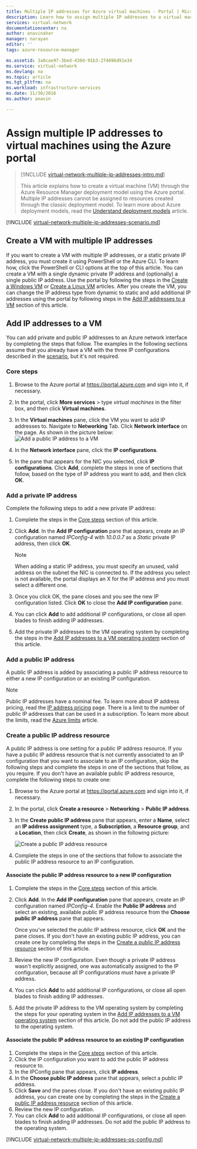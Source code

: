 ```yaml
---
title: Multiple IP addresses for Azure virtual machines - Portal | Microsoft Docs
description: Learn how to assign multiple IP addresses to a virtual machine using the Azure portal | Resource Manager.
services: virtual-network
documentationcenter: na
author: anavinahar
manager: narayan
editor: ''
tags: azure-resource-manager

ms.assetid: 3a8cae97-3bed-430d-91b3-274696d91e34
ms.service: virtual-network
ms.devlang: na
ms.topic: article
ms.tgt_pltfrm: na
ms.workload: infrastructure-services
ms.date: 11/30/2016
ms.author: anavin

---
```

# Assign multiple IP addresses to virtual machines using the Azure portal

> [!INCLUDE [virtual-network-multiple-ip-addresses-intro.md](../../includes/virtual-network-multiple-ip-addresses-intro.md)]
> 
> This article explains how to create a virtual machine (VM) through the Azure Resource Manager deployment model using the Azure portal. Multiple IP addresses cannot be assigned to resources created through the classic deployment model. To learn more about Azure deployment models, read the [Understand deployment models](../resource-manager-deployment-model.md) article.

[!INCLUDE [virtual-network-multiple-ip-addresses-scenario.md](../../includes/virtual-network-multiple-ip-addresses-scenario.md)]

## <a name = "create"></a>Create a VM with multiple IP addresses

If you want to create a VM with multiple IP addresses, or a static private IP address, you must create it using PowerShell or the Azure CLI. To learn how, click the PowerShell or CLI options at the top of this article. You can create a VM with a single dynamic private IP address and (optionally) a single public IP address. Use the portal by following the steps in the [Create a Windows VM](../virtual-machines/virtual-machines-windows-hero-tutorial.md) or [Create a Linux VM](../virtual-machines/linux/quick-create-portal.md) articles. After you create the VM, you can change the IP address type from dynamic to static and add additional IP addresses using the portal by following steps in the [Add IP addresses to a VM](#add) section of this article.

## <a name="add"></a>Add IP addresses to a VM

You can add private and public IP addresses to an Azure network interface by completing the steps that follow. The examples in the following sections assume that you already have a VM with the three IP configurations described in the [scenario](#scenario), but it's not required.

### <a name="coreadd"></a>Core steps

1. Browse to the Azure portal at https://portal.azure.com and sign into it, if necessary.
2. In the portal, click **More services** > type *virtual machines* in the filter box, and then click **Virtual machines**.
3. In the **Virtual machines** pane, click the VM you want to add IP addresses to. Navigate to **Networking** Tab. Click **Network interface** on the page. As shown in the picture below: 
	![Add a public IP address to a VM](./media/virtual-network-multiple-ip-addresses-portal/figure200319.png)
4. In the **Network interface** pane, click the **IP configurations**.

5. In the pane that appears for the NIC you selected, click **IP configurations**. Click **Add**, complete the steps in one of sections that follow, based on the type of IP address you want to add, and then click **OK**. 

### **Add a private IP address**

Complete the following steps to add a new private IP address:

1. Complete the steps in the [Core steps](#coreadd) section of this article.
2. Click **Add**. In the **Add IP configuration** pane that appears, create an IP configuration named *IPConfig-4* with *10.0.0.7* as a *Static* private IP address, then click **OK**.

	> [!NOTE]
	> When adding a static IP address, you must specify an unused, valid address on the subnet the NIC is connected to. If the address you select is not available, the portal displays an X for the IP address and you must select a different one.

3. Once you click OK, the pane closes and you see the new IP configuration listed. Click **OK** to close the **Add IP configuration** pane.
4. You can click **Add** to add additional IP configurations, or close all open blades to finish adding IP addresses.
5. Add the private IP addresses to the VM operating system by completing the steps in the [Add IP addresses to a VM operating system](#os-config) section of this article.

### Add a public IP address

A public IP address is added by associating a public IP address resource to either a new IP configuration or an existing IP configuration.

> [!NOTE]
> Public IP addresses have a nominal fee. To learn more about IP address pricing, read the [IP address pricing](https://azure.microsoft.com/pricing/details/ip-addresses) page. There is a limit to the number of public IP addresses that can be used in a subscription. To learn more about the limits, read the [Azure limits](../azure-resource-manager/management/azure-subscription-service-limits.md#networking-limits) article.
> 

### <a name="create-public-ip"></a>Create a public IP address resource

A public IP address is one setting for a public IP address resource. If you have a public IP address resource that is not currently associated to an IP configuration that you want to associate to an IP configuration, skip the following steps and complete the steps in one of the sections that follow, as you require. If you don't have an available public IP address resource, complete the following steps to create one:

1. Browse to the Azure portal at https://portal.azure.com and sign into it, if necessary.
3. In the portal, click **Create a resource** > **Networking** > **Public IP address**.
4. In the **Create public IP address** pane that appears, enter a **Name**, select an **IP address assignment** type, a **Subscription**, a **Resource group**, and a **Location**, then click **Create**, as shown in the following picture:

	![Create a public IP address resource](./media/virtual-network-multiple-ip-addresses-portal/figure5.png)

5. Complete the steps in one of the sections that follow to associate the public IP address resource to an IP configuration.

#### Associate the public IP address resource to a new IP configuration

1. Complete the steps in the [Core steps](#coreadd) section of this article.
2. Click **Add**. In the **Add IP configuration** pane that appears, create an IP configuration named *IPConfig-4*. Enable the **Public IP address** and select an existing, available public IP address resource from the **Choose public IP address** pane that appears.

	Once you've selected the public IP address resource, click **OK** and the pane closes. If you don't have an existing public IP address, you can create one by completing the steps in the [Create a public IP address resource](#create-public-ip) section of this article. 

3. Review the new IP configuration. Even though a private IP address wasn't explicitly assigned, one was automatically assigned to the IP configuration, because all IP configurations must have a private IP address.
4. You can click **Add** to add additional IP configurations, or close all open blades to finish adding IP addresses.
5. Add the private IP address to the VM operating system by completing the steps for your operating system in the [Add IP addresses to a VM operating system](#os-config) section of this article. Do not add the public IP address to the operating system.

#### Associate the public IP address resource to an existing IP configuration

1. Complete the steps in the [Core steps](#coreadd) section of this article.
2. Click the IP configuration you want to add the public IP address resource to.
3. In the IPConfig pane that appears, click **IP address**.
4. In the **Choose public IP address** pane that appears, select a public IP address.
5. Click **Save** and the panes close. If you don't have an existing public IP address, you can create one by completing the steps in the [Create a public IP address resource](#create-public-ip) section of this article.
3. Review the new IP configuration.
4. You can click **Add** to add additional IP configurations, or close all open blades to finish adding IP addresses. Do not add the public IP address to the operating system.


[!INCLUDE [virtual-network-multiple-ip-addresses-os-config.md](../../includes/virtual-network-multiple-ip-addresses-os-config.md)]

